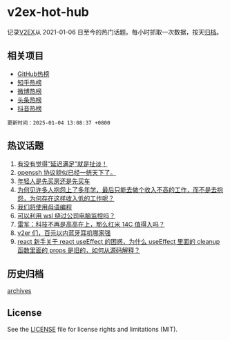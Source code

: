 # v2ex-hot-hub

 记录[V2EX](https://www.v2ex.com/)从 2021-01-06 日至今的热门话题。每小时抓取一次数据，按天[归档](archives)。
 
 ## 相关项目

- [GitHub热榜](https://github.com/lonnyzhang423/github-hot-hub)
- [知乎热榜](https://github.com/lonnyzhang423/zhihu-hot-hub)
- [微博热榜](https://github.com/lonnyzhang423/weibo-hot-hub)
- [头条热榜](https://github.com/lonnyzhang423/toutiao-hot-hub)
- [抖音热榜](https://github.com/lonnyzhang423/douyin-hot-hub)


 `更新时间：2025-01-04 13:08:37 +0800`

## 热议话题

1. [有没有觉得“延迟满足”就是扯淡！](https://www.v2ex.com/t/1102278)
1. [openssh 协议貌似已经一统天下了。](https://www.v2ex.com/t/1102348)
1. [年轻人是先买房还是先买车](https://www.v2ex.com/t/1102343)
1. [为何见许多人抱怨上了多年学，最后只能去做个收入不高的工作，而不是去抱怨，为何存在这样收入低的工作呢？](https://www.v2ex.com/t/1102393)
1. [我们将使用母语编程](https://www.v2ex.com/t/1102281)
1. [可以利用 wsl 绕过公司电脑监控吗？](https://www.v2ex.com/t/1102438)
1. [雷军：科技不再是高高在上，那么红米 14C 值得入吗？](https://www.v2ex.com/t/1102309)
1. [v2er 们，百元以内蓝牙耳机哪家强](https://www.v2ex.com/t/1102436)
1. [react 新手关于 react useEffect 的困惑，为什么 useEffect 里面的 cleanup 函数里面的 props 是旧的，如何从源码解释？](https://www.v2ex.com/t/1102355)

## 历史归档

[archives](archives)

## License

See the [LICENSE](LICENSE) file for license rights and limitations (MIT).
